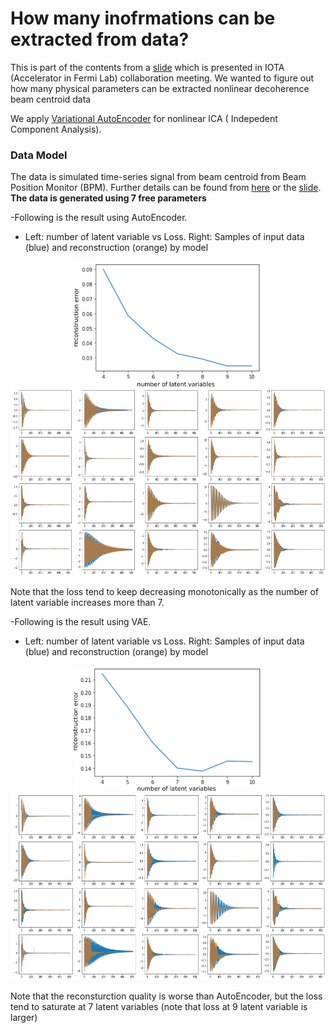 # How many inofrmations can be extracted from data?

This is part of the contents from a [slide](../PerturbativeCorrection/MLdecoherence1.pdf) which is presented in IOTA (Accelerator in Fermi Lab) collaboration meeting. We wanted to figure out how many physical parameters can be extracted nonlinear decoherence beam centroid data

We apply [Variational AutoEncoder](../PaperReview/2014_VAE.ipynb) for nonlinear ICA ( Indepedent Component Analysis).

### Data Model

The data is simulated time-series signal from beam centroid from Beam Position Monitor (BPM). Further details can be found from [here](../PerturbativeCorrection/Decoherence.md) or the [slide](../PerturbativeCorrection/MLdecoherence1.pdf). **The data is generated using 7 free parameters**

-Following is the result using AutoEncoder. 
  - Left: number of latent variable vs Loss. Right: Samples of input data (blue) and reconstruction (orange) by model

<p align = "center">
  <img src = "AutoEncoder_Err_nSource.png" height="200" /><img src = "AutoEncoder_Reconstruction.png" height="300" />
</p>

Note that the loss tend to keep decreasing monotonically as the number of latent variable increases more than 7. 

-Following is the result using VAE. 
  - Left: number of latent variable vs Loss. Right: Samples of input data (blue) and reconstruction (orange) by model

<p align = "center">
  <img src = "VAE_Err_nSource.png" height="200" /><img src = "VAE_Reconstruction.png" height="300" />
</p>

Note that the reconsturction quality is worse than AutoEncoder, but the loss tend to saturate at 7 latent variables (note that loss at 9 latent variable is larger)
